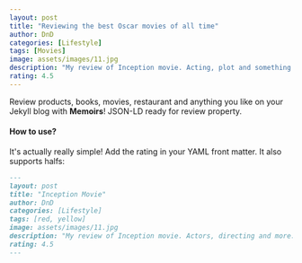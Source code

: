 ```yaml
---
layout: post
title: "Reviewing the best Oscar movies of all time"
author: DnD
categories: [Lifestyle]
tags: [Movies]
image: assets/images/11.jpg
description: "My review of Inception movie. Acting, plot and something else in this short description."
rating: 4.5
---
```


Review products, books, movies, restaurant and anything you like on your Jekyll blog with **Memoirs**! JSON-LD ready for review property.

#### How to use?

It's actually really simple! Add the rating in your YAML front matter. It also supports halfs:

```md
---
layout: post
title: "Inception Movie"
author: DnD
categories: [Lifestyle]
tags: [red, yellow]
image: assets/images/11.jpg
description: "My review of Inception movie. Actors, directing and more."
rating: 4.5
---
```
